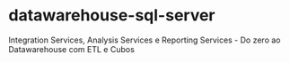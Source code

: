 # datawarehouse-sql-server
Integration Services, Analysis Services e Reporting Services - Do zero ao Datawarehouse com ETL e Cubos
